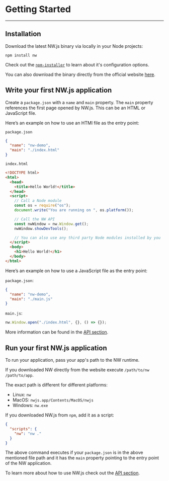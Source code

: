 # Getting Started

---

## Installation

Download the latest NW.js binary via locally in your Node projects:

```shell
npm install nw
```

Check out the [`npm-installer`](https://github.com/nwjs/npm-installer) to learn about it's configuration options.

You can also download the binary directly from the official website [here](https://dl.nwjs.io/).

## Write your first NW.js application

Create a `package.json` with a `name` and `main` property. The `main` property references the first page opened by NW.js. This can be an HTML or JavaScript file.

Here’s an example on how to use an HTMl file as the entry point:

`package.json`

```json
{
  "name": "nw-demo",
  "main": "./index.html"
}
```

`index.html`

```html
<!DOCTYPE html>
<html>
  <head>
    <title>Hello World!</title>
  </head>
  <script>
    // Call a Node module
    const os = require("os");
    document.write("You are running on ", os.platform());

    // Call the NW API
    const nwWindow = nw.Window.get();
    nwWindow.showDevTools();

    // You can also use any third party Node modules installed by you
  </script>
  <body>
    <h1>Hello World!</h1>
  </body>
</html>
```

Here’s an example on how to use a JavaScript file as the entry point:

`package.json`:

```json
{
  "name": "nw-demo",
  "main": "./main.js"
}
```

`main.js`:

```javascript
nw.Window.open("./index.html", {}, () => {});
```

More information can be found in the [API section](../References/App.md).

## Run your first NW.js application

To run your application, pass your app's path to the NW runtime.

If you downloaded NW directly from the website execute `/path/to/nw /path/to/app`.

The exact path is different for different platforms:

- Linux: `nw`
- MacOS: `nwjs.app/Contents/MacOS/nwjs`
- Windows: `nw.exe`

If you downloaded NW.js from `npm`, add it as a script:

```json
{
  "scripts": {
    "nw": "nw ."
  }
}
```

The above command executes if your `package.json` is in the above mentioned file path and it has the `main` property pointing to the entry point of the NW application.

To learn more about how to use NW.js check out the [API section](../References/App.md).
